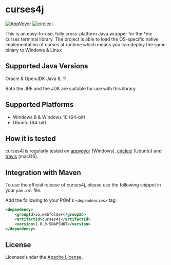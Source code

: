 # curses4j

[![AppVeyor](https://img.shields.io/appveyor/ci/WebFolder/curses4j.svg?label=Windows)](https://ci.appveyor.com/project/WebFolder/curses4j) [![circleci](https://img.shields.io/appveyor/ci/WebFolder/curses4j.svg?label=Ubuntu)](https://circleci.com/gh/webfolderio/curses4j) 

This is an easy-to-use, fully cross-platform Java wrapper for the *nix curses terminal library. The project is able to load the OS-specific native implementation of curses at runtime which means you can deploy the same binary to Windows & Linux

Supported Java Versions
-----------------------

Oracle & OpenJDK Java 8, 11.

Both the JRE and the JDK are suitable for use with this library.

Supported Platforms
-------------------
* Windows 8 & Windows 10 (64-bit)
* Ubuntu (64-bit)

How it is tested
----------------
curses4j is regularly tested on [appveyor](https://ci.appveyor.com/project/WebFolder/curses4j) (Windows), [circleci](https://circleci.com/gh/webfolderio/curses4j) (Ubuntu) and [travis](https://travis-ci.org/webfolderio/curses4j) (macOS).

Integration with Maven
----------------------

To use the official release of curses4j, please use the following snippet in your `pom.xml` file.

Add the following to your POM's `<dependencies>` tag:

```xml
<dependency>
    <groupId>io.webfolder</groupId>
    <artifactId>curses4j</artifactId>
    <version>1.0.0-SNAPSHOT</version>
</dependency>
```

License
-------
Licensed under the [Apache License](https://github.com/webfolderio/curses4j/blob/master/LICENSE).
